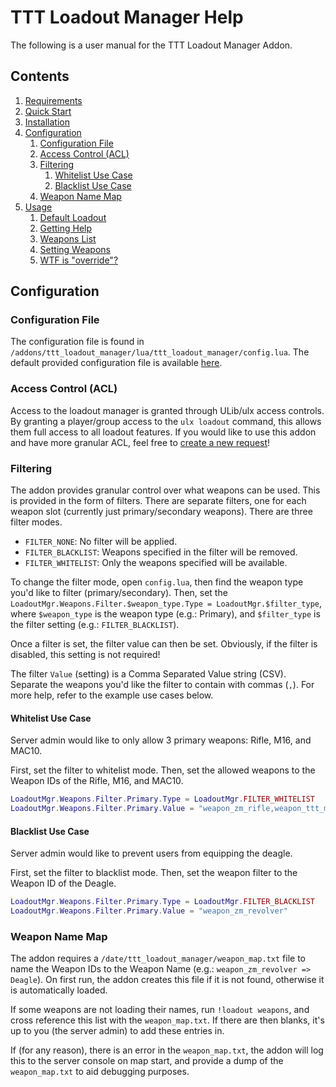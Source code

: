 # TTT Loadout Manager Help #

The following is a user manual for the TTT Loadout Manager Addon.

## Contents ##
1. [Requirements](index.md#requirements)
2. [Quick Start](index.md#quick-start)
3. [Installation](index.md#installation)
4. [Configuration](configuration.md#configuration)
    1. [Configuration File](configuration.md#configuration-file)
    2. [Access Control (ACL)](configuration.md#access-control-acl)
    3. [Filtering](configuration.md#filtering)
        1. [Whitelist Use Case](configuration.md#whitelist-use-case)
        2. [Blacklist Use Case](configuration.md#blacklist-use-case)
    4. [Weapon Name Map](configuration.md#weapon-name-map)
5. [Usage](usage.md#usage)
    1. [Default Loadout](usage.md#default-loadout)
    2. [Getting Help](usage.md#help)
    3. [Weapons List](usage.md#weapons)
    4. [Setting Weapons](usage.md#setting-weapons)
    5. [WTF is "override"?](usage.md#override)

## Configuration ##
### Configuration File ###
The configuration file is found in `/addons/ttt_loadout_manager/lua/ttt_loadout_manager/config.lua`.
The default provided configuration file is available [here](../lua/ttt_loadout_manager/config.lua).

### Access Control (ACL) ###
Access to the loadout manager is granted through ULib/ulx access controls.
By granting a player/group access to the `ulx loadout` command, this allows them full access to all loadout features.
If you would like to use this addon and have more granular ACL, feel free to [create a new request](/huwcbjones/ttt_loadout_manager/issues/new)!

### Filtering ###
The addon provides granular control over what weapons can be used.
This is provided in the form of filters.
There are separate filters, one for each weapon slot (currently just primary/secondary weapons).
There are three filter modes.

* `FILTER_NONE`: No filter will be applied.
* `FILTER_BLACKLIST`: Weapons specified in the filter will be removed.
* `FILTER_WHITELIST`: Only the weapons specified will be available.

To change the filter mode, open `config.lua`, then find the weapon type you'd like to filter (primary/secondary). 
Then, set the `LoadoutMgr.Weapons.Filter.$weapon_type.Type = LoadoutMgr.$filter_type`, where `$weapon_type` is the weapon type (e.g.: Primary), and `$filter_type` is the filter setting (e.g.: `FILTER_BLACKLIST`).

Once a filter is set, the filter value can then be set.
Obviously, if the filter is disabled, this setting is not required!

The filter `Value` (setting) is a Comma Separated Value string (CSV).
Separate the weapons you'd like the filter to contain with commas (`,`).
For more help, refer to the example use cases below.

#### Whitelist Use Case ####
Server admin would like to only allow 3 primary weapons: Rifle, M16, and MAC10.

First, set the filter to whitelist mode. Then, set the allowed weapons to the Weapon IDs of the Rifle, M16, and MAC10.

```lua
LoadoutMgr.Weapons.Filter.Primary.Type = LoadoutMgr.FILTER_WHITELIST
LoadoutMgr.Weapons.Filter.Primary.Value = "weapon_zm_rifle,weapon_ttt_m16,weapon_zm_mac10"
```

#### Blacklist Use Case ####
Server admin would like to prevent users from equipping the deagle.

First, set the filter to blacklist mode. Then, set the weapon filter to the Weapon ID of the Deagle.

```lua
LoadoutMgr.Weapons.Filter.Primary.Type = LoadoutMgr.FILTER_BLACKLIST
LoadoutMgr.Weapons.Filter.Primary.Value = "weapon_zm_revolver"
```

### Weapon Name Map
The addon requires a `/date/ttt_loadout_manager/weapon_map.txt` file to name the Weapon IDs to the Weapon Name (e.g.: `weapon_zm_revolver => Deagle`).
On first run, the addon creates this file if it is not found, otherwise it is automatically loaded.

If some weapons are not loading their names, run `!loadout weapons`, and cross reference this list with the `weapon_map.txt`.
If there are then blanks, it's up to you (the server admin) to add these entries in.

If (for any reason), there is an error in the `weapon_map.txt`, the addon will log this to the server console on map start, and provide a dump of the `weapon_map.txt` to aid debugging purposes.